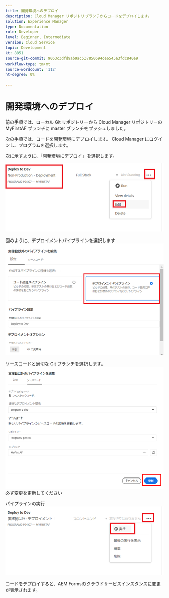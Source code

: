 ```yaml
---
title: 開発環境へのデプロイ
description: Cloud Manager リポジトリブランチからコードをデプロイします。
solution: Experience Manager
type: Documentation
role: Developer
level: Beginner, Intermediate
version: Cloud Service
topic: Development
kt: 8851
source-git-commit: 9063c3dfd9ab9ac537850694ce6545a3fdc840e9
workflow-type: tm+mt
source-wordcount: '112'
ht-degree: 0%

---
```



# 開発環境へのデプロイ

前の手順では、ローカル Git リポジトリーから Cloud Manager リポジトリーの MyFirstAF ブランチに master ブランチをプッシュしました。

次の手順では、コードを開発環境にデプロイします。
Cloud Manager にログインし、プログラムを選択します。

次に示すように、「開発環境にデプロイ」を選択します。


![最初の段階](assets/deploy-first-step1.png)


図のように、デプロイメントパイプラインを選択します
![最初の段階](assets/deploy1.png)

ソースコードと適切な Git ブランチを選択します。
![最初の段階](assets/deploy2.png)
必ず変更を更新してください

パイプラインの実行
![実行パイプライン](assets/run-pipeline.png)

コードをデプロイすると、AEM Formsのクラウドサービスインスタンスに変更が表示されます。
